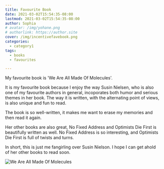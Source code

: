 ```yaml
---
title: Favourite Book
date: 2021-03-02T15:54:35-08:00
lastmod: 2021-03-02T15:54:35-08:00
author: Sophia
# avatar: /img/yohane.png
# authorlink: https://author.site
cover: /img/incentivefavebook.png
categories:
  - category1
tags:
  - books
  - favourites

---
```


My favourite book is 'We Are All Made Of Molecules'.

<!--more-->

It is my favourite book because I enjoy the way Susin Nielsen, who is also one of my favourite authors in general, incoporates both humor and serious themes in her book. The way it is written, with the alternating point of views, is also unique and fun to read.

The book is so well-written, it makes me want to erase my memories and then read it again.

Her other books are also great, No Fixed Address and Optimists Die First is beautifully written as well. No Fixed Address is so interesting, and Optimists Die First is full of twists and turns.

In short, this is just me fangirling over Susin Nielson. I hope I can get ahold of her other books to read soon.

![We Are All Made Of Molecules](https://i.gr-assets.com/images/S/compressed.photo.goodreads.com/books/1410974828l/19405297.jpg)
